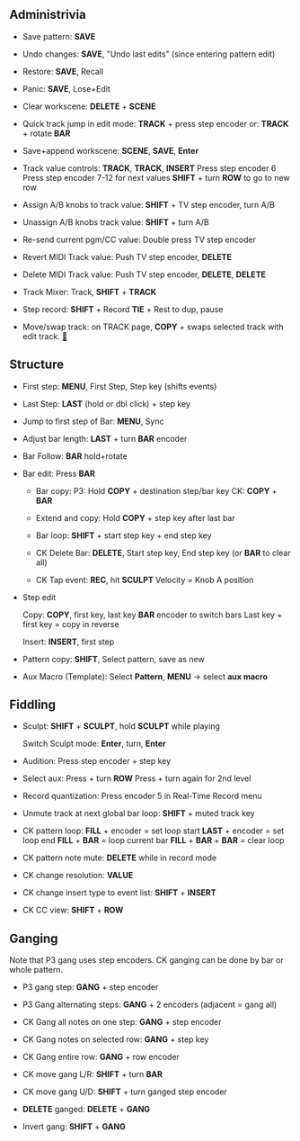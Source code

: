 
Administrivia
-------------

* Save pattern: __SAVE__

* Undo changes: __SAVE__, "Undo last edits" (since entering pattern edit)

* Restore: __SAVE__, Recall

* Panic: __SAVE__, Lose+Edit

* Clear workscene: __DELETE__ + __SCENE__

* Quick track jump in edit mode: __TRACK__ + press step encoder
                             or: __TRACK__ + rotate __BAR__

* Save+append workscene: __SCENE__, __SAVE__, __Enter__

* Track value controls: __TRACK__, __TRACK__, __INSERT__
                        Press step encoder 6
                        Press step encoder 7-12 for next values
                        __SHIFT__ + turn __ROW__ to go to new row

* Assign A/B knobs to track value: __SHIFT__ + TV step encoder, turn A/B

* Unassign A/B knobs track value: __SHIFT__ + turn A/B

* Re-send current pgm/CC value: Double press TV step encoder

* Revert MIDI Track value: Push TV step encoder, __DELETE__

* Delete MIDI Track value: Push TV step encoder, __DELETE__, __DELETE__

* Track Mixer: Track, __SHIFT__ + __TRACK__

* Step record: __SHIFT__ + Record
               __TIE__ + Rest to dup, pause              
               
* Move/swap track: on TRACK page, __COPY__ + <track encoder> swaps selected track with edit track. [🔗](http://forum.sequentix.com/viewtopic.php?f=2&t=104&p=25147&hilit=move+track#p25147)              


Structure
---------

* First step: __MENU__, First Step, Step key (shifts events)

* Last Step: __LAST__ (hold or dbl click) + step key

* Jump to first step of Bar: __MENU__, Sync

* Adjust bar length: __LAST__ + turn __BAR__ encoder

* Bar Follow: __BAR__ hold+rotate

* Bar edit: Press __BAR__

    * Bar copy: P3: Hold __COPY__ + destination step/bar key
                CK: __COPY__ + __BAR__

    * Extend and copy: Hold __COPY__ + step key after last bar

    * Bar loop: __SHIFT__ + start step key + end step key

    * CK Delete Bar: __DELETE__, Start step key, End step key (or __BAR__ to clear all)

    * CK Tap event: __REC__, hit __SCULPT__
                    Velocity = Knob A position

* Step edit

    Copy: __COPY__, first key, last key
        __BAR__ encoder to switch bars
        Last key + first key = copy in reverse

    Insert: __INSERT__, first step

* Pattern copy: __SHIFT__, Select pattern, save as new

* Aux Macro (Template): Select __Pattern__, __MENU__ -> select __aux macro__

Fiddling
--------

* Sculpt: __SHIFT__ + __SCULPT__, hold __SCULPT__ while playing

    Switch Sculpt mode: __Enter__, turn, __Enter__

* Audition: Press step encoder + step key

* Select aux: Press + turn __ROW__
              Press + turn again for 2nd level

* Record quantization: Press encoder 5 in Real-Time Record menu

* Unmute track at next global bar loop: __SHIFT__ + muted track key

* CK pattern loop: __FILL__ + encoder = set loop start
                   __LAST__ + encoder = set loop end
                   __FILL__ + __BAR__ = loop current bar
                   __FILL__ + __BAR__ + __BAR__ = clear loop

* CK pattern note mute: __DELETE__ while in record mode

* CK change resolution: __VALUE__

* CK change insert type to event list: __SHIFT__ + __INSERT__

* CK CC view: __SHIFT__ + __ROW__

Ganging
-------

Note that P3 gang uses step encoders. CK ganging can be done by bar or whole 
pattern.

* P3 gang step: __GANG__ + step encoder

* P3 Gang alternating steps: __GANG__ + 2 encoders (adjacent = gang all)

* CK Gang all notes on one step: __GANG__ + step encoder

* CK Gang notes on selected row: __GANG__ + step key

* CK Gang entire row: __GANG__ + row encoder

* CK move gang L/R: __SHIFT__ + turn __BAR__

* CK move gang U/D: __SHIFT__ + turn ganged step encoder

* __DELETE__ ganged: __DELETE__ + __GANG__

* Invert gang: __SHIFT__ + __GANG__

